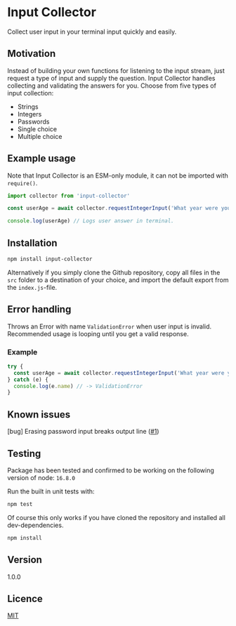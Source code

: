 # Input Collector
Collect user input in your terminal input quickly and easily.

## Motivation
Instead of building your own functions for listening to the input stream, just request a type of input and supply the question. Input Collector handles collecting and validating the answers for you. Choose from five types of input collection:

* Strings
* Integers
* Passwords
* Single choice
* Multiple choice

## Example usage

Note that Input Collector is an ESM-only module, it can not be imported with `require()`.

```javascript
import collector from 'input-collector'

const userAge = await collector.requestIntegerInput('What year were you born?', 1900, 2030) // Answers outside supplied min and max range throws an exception.

console.log(userAge) // Logs user answer in terminal.
```

## Installation

```bash
npm install input-collector
```

Alternatively if you simply clone the Github repository, copy all files in the `src` folder to a destination of your choice, and import the default export from the `index.js`-file.

## Error handling

Throws an Error with name `ValidationError` when user input is invalid. Recommended usage is looping until you get a valid response.

### Example
```javascript
try {
  const userAge = await collector.requestIntegerInput('What year were you born?', 1900, 2030) // <-- User supplies 'hello world'
} catch (e) {
  console.log(e.name) // -> ValidationError
}
```

## Known issues

[bug] Erasing password input breaks output line ([#1][i1])

[i1]: https://github.com/wilnersson/terminal-input-collector/issues/1

## Testing

Package has been tested and confirmed to be working on the following version of node: `16.8.0`

Run the built in unit tests with:

```bash
npm test
```

Of course this only works if you have cloned the repository and installed all dev-dependencies.

```bash
npm install
```

## Version

1.0.0

## Licence

[MIT](./LICENSE)